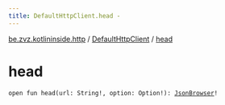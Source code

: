 ```yaml
---
title: DefaultHttpClient.head - 
---
```


[be.zvz.kotlininside.http](../index.html) / [DefaultHttpClient](index.html) / [head](./head.html)

# head

`open fun head(url: String!, option: Option!): `[`JsonBrowser`](../../be.zvz.kotlininside.json/-json-browser/index.html)`!`